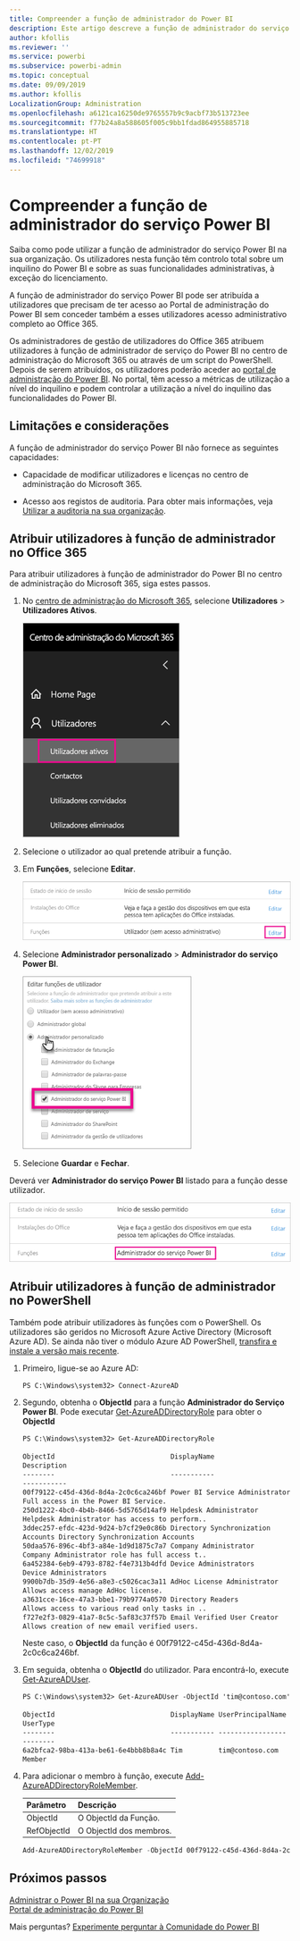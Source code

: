 ```yaml
---
title: Compreender a função de administrador do Power BI
description: Este artigo descreve a função de administrador do serviço Power BI e como a utilizar na sua organização.
author: kfollis
ms.reviewer: ''
ms.service: powerbi
ms.subservice: powerbi-admin
ms.topic: conceptual
ms.date: 09/09/2019
ms.author: kfollis
LocalizationGroup: Administration
ms.openlocfilehash: a6121ca16250de9765557b9c9acbf73b513723ee
ms.sourcegitcommit: f77b24a8a588605f005c9bb1fdad864955885718
ms.translationtype: HT
ms.contentlocale: pt-PT
ms.lasthandoff: 12/02/2019
ms.locfileid: "74699918"
---
```

# <a name="understanding-the-power-bi-service-administrator-role"></a>Compreender a função de administrador do serviço Power BI

Saiba como pode utilizar a função de administrador do serviço Power BI na sua organização. Os utilizadores nesta função têm controlo total sobre um inquilino do Power BI e sobre as suas funcionalidades administrativas, à exceção do licenciamento.

A função de administrador do serviço Power BI pode ser atribuída a utilizadores que precisam de ter acesso ao Portal de administração do Power BI sem conceder também a esses utilizadores acesso administrativo completo ao Office 365.

Os administradores de gestão de utilizadores do Office 365 atribuem utilizadores à função de administrador de serviço do Power BI no centro de administração do Microsoft 365 ou através de um script do PowerShell. Depois de serem atribuídos, os utilizadores poderão aceder ao [portal de administração do Power BI](service-admin-portal.md). No portal, têm acesso a métricas de utilização a nível do inquilino e podem controlar a utilização a nível do inquilino das funcionalidades do Power BI.

## <a name="limitations-and-considerations"></a>Limitações e considerações

A função de administrador do serviço Power BI não fornece as seguintes capacidades:

* Capacidade de modificar utilizadores e licenças no centro de administração do Microsoft 365.

* Acesso aos registos de auditoria. Para obter mais informações, veja [Utilizar a auditoria na sua organização](service-admin-auditing.md).

## <a name="assign-users-to-the-admin-role-in-office-365"></a>Atribuir utilizadores à função de administrador no Office 365

Para atribuir utilizadores à função de administrador do Power BI no centro de administração do Microsoft 365, siga estes passos.

1. No [centro de administração do Microsoft 365](https://portal.office.com/adminportal/home#/homepage), selecione **Utilizadores** > **Utilizadores Ativos**.

    ![Centro de administração do Microsoft 365](media/service-admin-role/powerbi-admin-users.png)

1. Selecione o utilizador ao qual pretende atribuir a função.

1. Em **Funções**, selecione **Editar**.

    ![Editar funções](media/service-admin-role/powerbi-admin-edit-roles.png)

1. Selecione **Administrador personalizado** > **Administrador do serviço Power BI**.

    ![Administrador do serviço Power BI](media/service-admin-role/powerbi-admin-role.png)

1. Selecione **Guardar** e **Fechar**.

Deverá ver **Administrador do serviço Power BI** listado para a função desse utilizador.

![Funções](media/service-admin-role/powerbi-admin-role-set.png)

## <a name="assign-users-to-the-admin-role-with-powershell"></a>Atribuir utilizadores à função de administrador no PowerShell

Também pode atribuir utilizadores às funções com o PowerShell. Os utilizadores são geridos no Microsoft Azure Active Directory (Microsoft Azure AD). Se ainda não tiver o módulo Azure AD PowerShell, [transfira e instale a versão mais recente](https://www.powershellgallery.com/packages/AzureAD/).

1. Primeiro, ligue-se ao Azure AD:
   ```
   PS C:\Windows\system32> Connect-AzureAD
   ```

1. Segundo, obtenha o **ObjectId** para a função **Administrador do Serviço Power BI**. Pode executar [Get-AzureADDirectoryRole](/powershell/module/azuread/get-azureaddirectoryrole) para obter o **ObjectId**

    ```
    PS C:\Windows\system32> Get-AzureADDirectoryRole

    ObjectId                             DisplayName                        Description
    --------                             -----------                        -----------
    00f79122-c45d-436d-8d4a-2c0c6ca246bf Power BI Service Administrator     Full access in the Power BI Service.
    250d1222-4bc0-4b4b-8466-5d5765d14af9 Helpdesk Administrator             Helpdesk Administrator has access to perform..
    3ddec257-efdc-423d-9d24-b7cf29e0c86b Directory Synchronization Accounts Directory Synchronization Accounts
    50daa576-896c-4bf3-a84e-1d9d1875c7a7 Company Administrator              Company Administrator role has full access t..
    6a452384-6eb9-4793-8782-f4e7313b4dfd Device Administrators              Device Administrators
    9900b7db-35d9-4e56-a8e3-c5026cac3a11 AdHoc License Administrator        Allows access manage AdHoc license.
    a3631cce-16ce-47a3-bbe1-79b9774a0570 Directory Readers                  Allows access to various read only tasks in ..
    f727e2f3-0829-41a7-8c5c-5af83c37f57b Email Verified User Creator        Allows creation of new email verified users.
    ```

    Neste caso, o **ObjectId** da função é 00f79122-c45d-436d-8d4a-2c0c6ca246bf.

1. Em seguida, obtenha o **ObjectId** do utilizador. Para encontrá-lo, execute [Get-AzureADUser](/powershell/module/azuread/get-azureaduser).

    ```
    PS C:\Windows\system32> Get-AzureADUser -ObjectId 'tim@contoso.com'

    ObjectId                             DisplayName UserPrincipalName      UserType
    --------                             ----------- -----------------      --------
    6a2bfca2-98ba-413a-be61-6e4bbb8b8a4c Tim         tim@contoso.com        Member
    ```

1. Para adicionar o membro à função, execute [Add-AzureADDirectoryRoleMember](/powershell/module/azuread/add-azureaddirectoryrolemember).

    | Parâmetro | Descrição |
    | --- | --- |
    | ObjectId |O ObjectId da Função. |
    | RefObjectId |O ObjectId dos membros. |

    ```powershell
    Add-AzureADDirectoryRoleMember -ObjectId 00f79122-c45d-436d-8d4a-2c0c6ca246bf -RefObjectId 6a2bfca2-98ba-413a-be61-6e4bbb8b8a4c
    ```

## <a name="next-steps"></a>Próximos passos

[Administrar o Power BI na sua Organização](service-admin-administering-power-bi-in-your-organization.md)  
[Portal de administração do Power BI](service-admin-portal.md)  

Mais perguntas? [Experimente perguntar à Comunidade do Power BI](https://community.powerbi.com/)